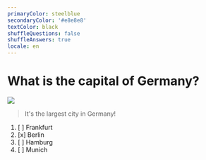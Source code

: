 ```yaml
---
primaryColor: steelblue
secondaryColor: '#e8e8e8'
textColor: black
shuffleQuestions: false
shuffleAnswers: true
locale: en
---
```


# What is the capital of Germany? 

![](https://upload.wikimedia.org/wikipedia/commons/thumb/3/3b/Siegessaeule_Aussicht_10-13_img4_Tiergarten.jpg/405px-Siegessaeule_Aussicht_10-13_img4_Tiergarten.jpg)

> It's the largest city in Germany!         

1. [ ] Frankfurt
1. [x] Berlin
1. [ ] Hamburg
1. [ ] Munich
